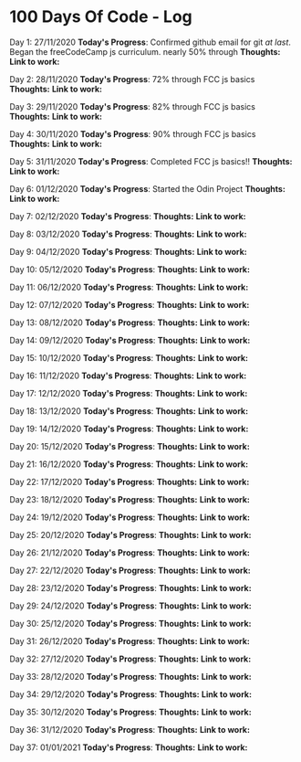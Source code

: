 # 100 Days Of Code - Log

Day 1: 27/11/2020
**Today's Progress**: Confirmed github email for git _at last_. Began the freeCodeCamp js curriculum. nearly 50% through
**Thoughts:**
**Link to work:**

Day 2: 28/11/2020
**Today's Progress**: 72% through FCC js basics
**Thoughts:**
**Link to work:**

Day 3: 29/11/2020
**Today's Progress**: 82% through FCC js basics
**Thoughts:**
**Link to work:**

Day 4: 30/11/2020
**Today's Progress**: 90% through FCC js basics
**Thoughts:**
**Link to work:**

Day 5: 31/11/2020
**Today's Progress**: Completed FCC js basics!!
**Thoughts:**
**Link to work:**

Day 6: 01/12/2020
**Today's Progress**: Started the Odin Project
**Thoughts:**
**Link to work:**

Day 7: 02/12/2020
**Today's Progress**:
**Thoughts:**
**Link to work:**

Day 8: 03/12/2020
**Today's Progress**:
**Thoughts:**
**Link to work:**

Day 9: 04/12/2020
**Today's Progress**:
**Thoughts:**
**Link to work:**

Day 10: 05/12/2020
**Today's Progress**:
**Thoughts:**
**Link to work:**

Day 11: 06/12/2020
**Today's Progress**:
**Thoughts:**
**Link to work:**

Day 12: 07/12/2020
**Today's Progress**:
**Thoughts:**
**Link to work:**

Day 13: 08/12/2020
**Today's Progress**:
**Thoughts:**
**Link to work:**

Day 14: 09/12/2020
**Today's Progress**:
**Thoughts:**
**Link to work:**

Day 15: 10/12/2020
**Today's Progress**:
**Thoughts:**
**Link to work:**

Day 16: 11/12/2020
**Today's Progress**:
**Thoughts:**
**Link to work:**

Day 17: 12/12/2020
**Today's Progress**:
**Thoughts:**
**Link to work:**

Day 18: 13/12/2020
**Today's Progress**:
**Thoughts:**
**Link to work:**

Day 19: 14/12/2020
**Today's Progress**:
**Thoughts:**
**Link to work:**

Day 20: 15/12/2020
**Today's Progress**:
**Thoughts:**
**Link to work:**

Day 21: 16/12/2020
**Today's Progress**:
**Thoughts:**
**Link to work:**

Day 22: 17/12/2020
**Today's Progress**:
**Thoughts:**
**Link to work:**

Day 23: 18/12/2020
**Today's Progress**:
**Thoughts:**
**Link to work:**

Day 24: 19/12/2020
**Today's Progress**:
**Thoughts:**
**Link to work:**

Day 25: 20/12/2020
**Today's Progress**:
**Thoughts:**
**Link to work:**

Day 26: 21/12/2020
**Today's Progress**:
**Thoughts:**
**Link to work:**

Day 27: 22/12/2020
**Today's Progress**:
**Thoughts:**
**Link to work:**

Day 28: 23/12/2020
**Today's Progress**:
**Thoughts:**
**Link to work:**

Day 29: 24/12/2020
**Today's Progress**:
**Thoughts:**
**Link to work:**

Day 30: 25/12/2020
**Today's Progress**:
**Thoughts:**
**Link to work:**

Day 31: 26/12/2020
**Today's Progress**:
**Thoughts:**
**Link to work:**

Day 32: 27/12/2020
**Today's Progress**:
**Thoughts:**
**Link to work:**

Day 33: 28/12/2020
**Today's Progress**:
**Thoughts:**
**Link to work:**

Day 34: 29/12/2020
**Today's Progress**:
**Thoughts:**
**Link to work:**

Day 35: 30/12/2020
**Today's Progress**:
**Thoughts:**
**Link to work:**

Day 36: 31/12/2020
**Today's Progress**:
**Thoughts:**
**Link to work:**

Day 37: 01/01/2021
**Today's Progress**:
**Thoughts:**
**Link to work:**
